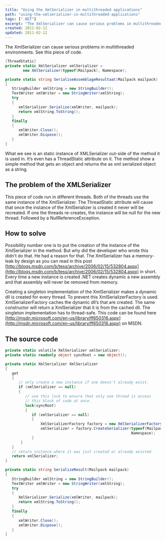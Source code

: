```yaml
---
title: "Using the XmlSerializer in multithreaded applications"
path: "using-the-xmlserializer-in-multithreaded-applications"
tags: [".NET"]
excerpt: "The XmlSerializer can cause serious problems in multithreaded environments."
created: 2011-02-12
updated: 2011-02-12
---
```



The XmlSerializer can cause serious problems in multithreaded environments. See this piece of code.

```csharp
[ThreadStatic]
private static XmlSerializer xmlSerializer =
        new XmlSerializer(typeof(Mailpack), Namespace);

private static string SerialiseAssemblageResultaat(Mailpack mailpack)
{
   StringBuilder xmlString = new StringBuilder();
   TextWriter xmlWriter = new StringWriter(xmlString);
   try
   {
      xmlSerializer.Serialize(xmlWriter, mailpack);
      return xmlString.ToString();
   }
   finally
   {
      xmlWriter.Close();
      xmlWriter.Dispose();
   }
}
```

What we see is an static instance of XMLSerializer out-side of the method it is used in. It’s even has a ThreadStatic attribute on it. The method show a simple method that gets an object and returns the as xml serialized object as a string.

## The problem of the XMLSerializer

This piece of code run in different threads. Both of the threads use the same instance of the XmlSerializer. The ThreadStatic attribute will cause that once the instance of the XmlSerializer is created it never will be recreated. If one the threads re-creates, the instance will be null for the new thread. Followed by a NullReferenceException.

## How to solve

Possibility number one is to put the creation of the instance of the XmlSerializer in the method. But why did the developer who wrote this didn’t do that. He had a reason for that. The XmlSerializer has a memory-leak by design as you can read in this post [http://blogs.msdn.com/b/tess/archive/2006/02/15/532804.aspx](http://blogs.msdn.com/b/tess/archive/2006/02/15/532804.aspx) in short. Every time a new instance is created .NET creates dynamic a new assembly and that assembly will never be removed from memory.

Creating a singleton implementation of the XmlSerializer makes a dynamic dll is created for every thread. To prevent this XmlSerializerFactory is used. XmlSerializerFactory caches the dynamic dll’s that are created. The same constructor will return a XmlSerializer that it is from the cached dll. The singleton implementation has to thread-safe. This code can be found here [http://msdn.microsoft.com/en-us/library/ff650316.aspx](http://msdn.microsoft.com/en-us/library/ff650316.aspx) on MSDN.

## The source code

```csharp
private static volatile XmlSerializer xmlSerializer;
private static readonly object syncRoot = new object();

private static XmlSerializer XmlSerializer
{
   get
   {
      // only create a new instance if one doesn't already exist.
      if (xmlSerializer == null)
      {
         // use this lock to ensure that only one thread is access
         // this block of code at once.
         lock(syncRoot)
         {
            if (xmlSerializer == null)
            {
                XmlSerializerFactory factory = new XmlSerializerFactory();
                xmlSerializer = factory.CreateSerializer(typeof(Mailpack),
                                                         Namespace);
            }
       }
   }
   // return instance where it was just created or already existed.
   return xmlSerializer;
}

private static string SerializeResult(Mailpack mailpack)
{
   StringBuilder xmlString = new StringBuilder();
   TextWriter xmlWriter = new StringWriter(xmlString);
   try
   {
      XmlSerializer.Serialize(xmlWriter, mailpack);
      return xmlString.ToString();
   }
   finally
   {
      xmlWriter.Close();
      xmlWriter.Dispose();
   }
}
```
